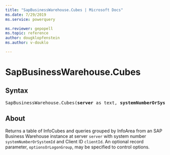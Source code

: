 ```yaml
---
title: "SapBusinessWarehouse.Cubes | Microsoft Docs"
ms.date: 7/29/2019
ms.service: powerquery

ms.reviewer: gepopell
ms.topic: reference
author: dougklopfenstein
ms.author: v-douklo

---
```

# SapBusinessWarehouse.Cubes

## Syntax

<pre>
SapBusinessWarehouse.Cubes(<b>server</b> as text, <b>systemNumberOrSystemId</b> as text, <b>clientId</b> as text, optional <b>optionsOrLogonGroup</b> as any, optional <b>options</b> as nullable record) as table
</pre>

## About
Returns a table of InfoCubes and queries grouped by InfoArea from an SAP Business Warehouse instance at server `server` with system number `systemNumberOrSystemId` and Client ID `clientId`. An optional record parameter, `optionsOrLogonGroup`, may be specified to control options. 
